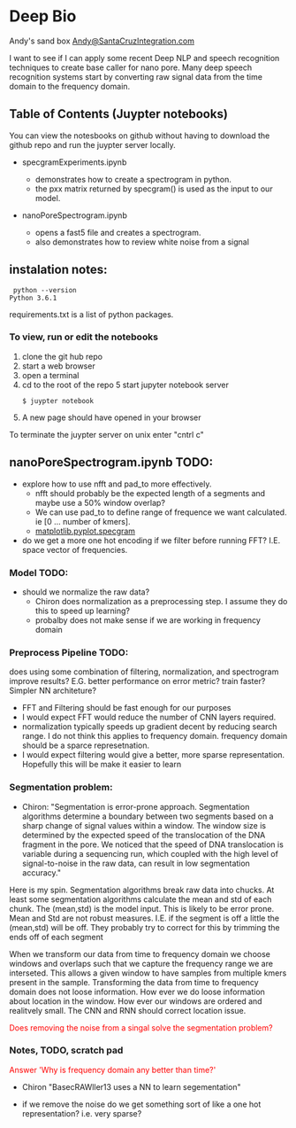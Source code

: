 # Deep Bio
Andy's sand box
[Andy@SantaCruzIntegration.com](mailto:Andy@SantaCruzIntegration.com?subject=DeepBio%20question)

I want to see if I can apply some recent Deep NLP and speech recognition techniques to create base caller for nano pore. Many deep speech recognition systems start by converting raw signal data from the time domain to the frequency domain.


## Table of Contents (Juypter notebooks)
You can view the notesbooks on github without having to download the github repo and run the juypter server locally.

* specgramExperiments.ipynb
    - demonstrates how to create a spectrogram in python. 
    - the pxx matrix returned by specgram() is used as the input to our model.

* nanoPoreSpectrogram.ipynb 
    -  opens a fast5 file and creates a spectrogram.
    - also demonstrates how to review white noise from a signal


## instalation notes:
```
 python --version
Python 3.6.1
```

requirements.txt is a list of python packages.

### To view, run or edit the notebooks
1. clone the git hub repo
2. start a web browser 
3. open a terminal
4. cd to the root of the repo
5 start jupyter notebook server
    ```
    $ juypter notebook
    ```
6. A new page should have opened in your browser

To terminate the juypter server on unix enter "cntrl c"



## nanoPoreSpectrogram.ipynb TODO:
* explore how to use nfft and pad_to more effectively. 
    * nfft should probably be the expected length of a segments and maybe use a 50% window overlap?
    * We can use pad_to to define range of frequence we want calculated. ie [0 ... number of kmers]. 
    * [matplotlib.pyplot.specgram](https://matplotlib.org/api/_as_gen/matplotlib.pyplot.specgram.html)
* do we get a more one hot encoding if we filter before running FFT? I.E. space vector of frequencies.


### Model  TODO:
* should we normalize the raw data? 
    - Chiron does normalization as a preprocessing step. I assume they do this to speed up learning?
    - probalby does not make sense if we are working in frequency domain

### Preprocess Pipeline TODO:
does using some combination of filtering, normalization, and spectrogram improve results? E.G. better performance on error metric? train faster? Simpler NN architeture?

- FFT and Filtering should be fast enough for our purposes
- I would expect FFT would reduce the number of CNN layers required.
- normalization typically speeds up gradient decent by reducing search range. I do not think this applies to frequency domain. frequency domain should be a sparce represetnation.
- I would expect filtering would give a better, more sparse representation. Hopefully this will be make it easier to learn

### Segmentation problem:
* Chiron: "Segmentation is error-prone approach. Segmentation algorithms determine a boundary between two
segments based on a sharp change of signal values within a window. The window size is determined by the expected speed of the translocation of the DNA fragment in the pore. We noticed that the speed of DNA translocation is variable during a sequencing run, which coupled with the high level of signal-to-noise in the raw data, can result in low segmentation accuracy."

Here is my spin. Segmentation algorithms break raw data into chucks. At least some segmentation algorithms calculate the mean and std of each chunk. The (mean,std) is the model input. This is likely to be error prone. Mean and Std are not robust measures. I.E. if the segment is off a little the (mean,std) will be off. They probably try to correct for this by trimming the ends off of each segment

When we transform our data from time to frequency domain we choose windows and overlaps such that we capture the frequency range we are interseted. This allows a given window to have samples from multiple kmers present in the sample. Transforming the data from time to frequency domain does not loose information. How ever we do loose information about location in the window. How ever our windows are ordered and realitvely small. The CNN and RNN should correct location issue.

<span style="color:red">Does removing the noise from a singal solve the segmentation problem?</span>

### Notes, TODO, scratch pad
<span style="color:red">Answer 'Why is frequency domain any better than time?'</span>

* Chiron "BasecRAWller13 uses a NN to learn segementation"


* if we remove the noise do we get something sort of like a one hot representation? i.e. very sparse?
